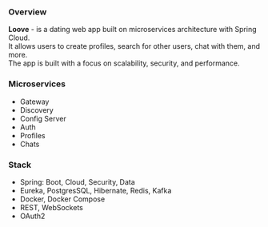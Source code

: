### Overview
**Loove** - is a dating web app built on microservices architecture with Spring Cloud. \
It allows users to create profiles, search for other users, chat with them, and more. \
The app is built with a focus on scalability, security, and performance.

### Microservices
- Gateway
- Discovery
- Config Server
- Auth
- Profiles
- Chats

### Stack
- Spring: Boot, Cloud, Security, Data
- Eureka, PostgresSQL, Hibernate, Redis, Kafka
- Docker, Docker Compose
- REST, WebSockets
- OAuth2
